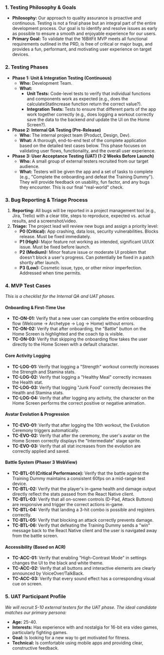 ### **1\. Testing Philosophy & Goals**

* **Philosophy:** Our approach to quality assurance is proactive and continuous. Testing is not a final phase but an integral part of the entire development process. Our goal is to identify and resolve issues as early as possible to ensure a smooth and enjoyable experience for our users.  
* **Primary Goal:** To validate that the 16BitFit MVP meets all functional requirements outlined in the PRD, is free of critical or major bugs, and provides a fun, performant, and motivating user experience on target devices.

### **2\. Testing Phases**

* **Phase 1: Unit & Integration Testing (Continuous)**  
  * **Who:** Development Team.  
  * **What:**  
    * **Unit Tests:** Code-level tests to verify that individual functions and components work as expected (e.g., does the calculateStatIncrease function return the correct value?).  
    * **Integration Tests:** Tests to ensure that different parts of the app work together correctly (e.g., does logging a workout correctly save the data to the backend *and* update the UI on the Home Screen?).  
* **Phase 2: Internal QA Testing (Pre-Release)**  
  * **Who:** The internal project team (Product, Design, Dev).  
  * **What:** A thorough, end-to-end test of the complete application based on the detailed test cases below. This phase focuses on validating user flows, functionality, and the overall user experience.  
* **Phase 3: User Acceptance Testing (UAT) (1-2 Weeks Before Launch)**  
  * **Who:** A small group of external testers recruited from our target audience.  
  * **What:** Testers will be given the app and a set of tasks to complete (e.g., "Complete the onboarding and defeat the Training Dummy"). They will provide feedback on usability, fun factor, and any bugs they encounter. This is our final "real-world" check.

### **3\. Bug Reporting & Triage Process**

1. **Reporting:** All bugs will be reported in a project management tool (e.g., Jira, Trello) with a clear title, steps to reproduce, expected vs. actual results, and a screenshot/video.  
2. **Triage:** The project lead will review new bugs and assign a priority level:  
   * **P0 (Critical):** App crashing, data loss, security vulnerabilities. Blocks release. Must be fixed immediately.  
   * **P1 (High):** Major feature not working as intended, significant UI/UX issue. Must be fixed before launch.  
   * **P2 (Medium):** Minor feature issue or moderate UI problem that doesn't block a user's progress. Can potentially be fixed in a patch shortly after launch.  
   * **P3 (Low):** Cosmetic issue, typo, or other minor imperfection. Addressed when time permits.

### **4\. MVP Test Cases**

*This is a checklist for the Internal QA and UAT phases.*

#### **Onboarding & First-Time Use**

* **TC-ON-01:** Verify that a new user can complete the entire onboarding flow (Welcome \-\> Archetype \-\> Log \-\> Home) without errors.  
* **TC-ON-02:** Verify that after onboarding, the "Battle" button on the Home Screen is highlighted and the coach tip is visible.  
* **TC-ON-03:** Verify that skipping the onboarding flow takes the user directly to the Home Screen with a default character.

#### **Core Activity Logging**

* **TC-LOG-01:** Verify that logging a "Strength" workout correctly increases the Strength and Stamina stats.  
* **TC-LOG-02:** Verify that logging a "Healthy Meal" correctly increases the Health stat.  
* **TC-LOG-03:** Verify that logging "Junk Food" correctly decreases the Health and Stamina stats.  
* **TC-LOG-04:** Verify that after logging any activity, the character on the Home Screen performs the correct positive or negative animation.

#### **Avatar Evolution & Progression**

* **TC-EVO-01:** Verify that after logging the 10th workout, the Evolution Ceremony triggers automatically.  
* **TC-EVO-02:** Verify that after the ceremony, the user's avatar on the Home Screen correctly displays the "Intermediate" stage sprite.  
* **TC-EVO-03:** Verify that all stat increases from the evolution are correctly applied and saved.

#### **Battle System (Phaser 3 WebView)**

* **TC-BTL-01 (Critical Performance):** Verify that the battle against the Training Dummy maintains a consistent 60fps on a mid-range test device.  
* **TC-BTL-02:** Verify that the player's in-game health and damage output directly reflect the stats passed from the React Native client.  
* **TC-BTL-03:** Verify that all on-screen controls (D-Pad, Attack Buttons) are responsive and trigger the correct actions in-game.  
* **TC-BTL-04:** Verify that landing a 3-hit combo is possible and registers correctly.  
* **TC-BTL-05:** Verify that blocking an attack correctly prevents damage.  
* **TC-BTL-06:** Verify that defeating the Training Dummy sends a "win" message back to the React Native client and the user is navigated away from the battle screen.

#### **Accessibility (Based on ACR)**

* **TC-ACC-01:** Verify that enabling "High-Contrast Mode" in settings changes the UI to the black and white theme.  
* **TC-ACC-02:** Verify that all buttons and interactive elements are clearly announced by VoiceOver/TalkBack.  
* **TC-ACC-03:** Verify that every sound effect has a corresponding visual cue on screen.

### **5\. UAT Participant Profile**

*We will recruit 5-10 external testers for the UAT phase. The ideal candidate matches our primary persona:*

* **Age:** 25-40.  
* **Interests:** Has experience with and nostalgia for 16-bit era video games, particularly fighting games.  
* **Goal:** Is looking for a new way to get motivated for fitness.  
* **Technical:** Is comfortable using mobile apps and providing clear, constructive feedback.